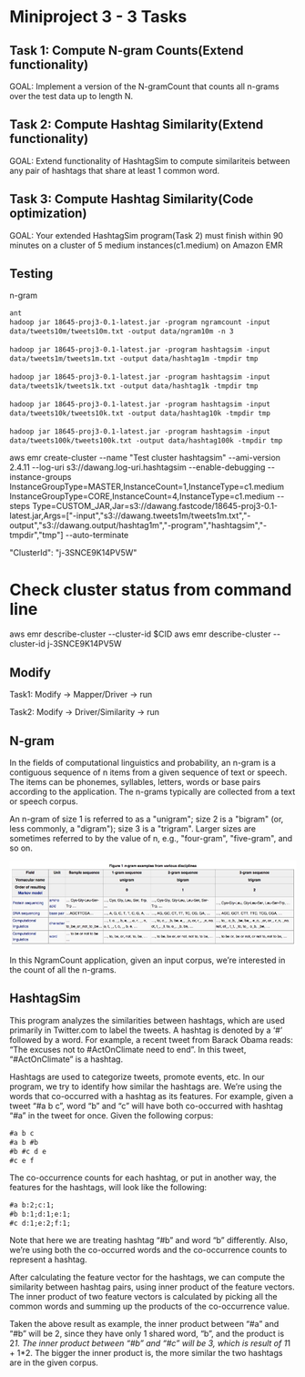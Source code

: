 # Miniproject 3 - 3 Tasks

## Task 1: Compute N-gram Counts(Extend functionality)

GOAL: Implement a version of the N-gramCount that counts all n-grams over the test data up to length N.

## Task 2: Compute Hashtag Similarity(Extend functionality)

GOAL: Extend functionality of HashtagSim to compute similariteis between any pair of hashtags that share at least 1 common word.

## Task 3: Compute Hashtag Similarity(Code optimization)

GOAL: Your extended HashtagSim program(Task 2) must finish within 90 minutes on a cluster of 5 medium instances(c1.medium) on Amazon EMR

## Testing

n-gram

    ant
    hadoop jar 18645-proj3-0.1-latest.jar -program ngramcount -input data/tweets10m/tweets10m.txt -output data/ngram10m -n 3

    hadoop jar 18645-proj3-0.1-latest.jar -program hashtagsim -input data/tweets1m/tweets1m.txt -output data/hashtag1m -tmpdir tmp

    hadoop jar 18645-proj3-0.1-latest.jar -program hashtagsim -input data/tweets1k/tweets1k.txt -output data/hashtag1k -tmpdir tmp

    hadoop jar 18645-proj3-0.1-latest.jar -program hashtagsim -input data/tweets10k/tweets10k.txt -output data/hashtag10k -tmpdir tmp

    hadoop jar 18645-proj3-0.1-latest.jar -program hashtagsim -input data/tweets100k/tweets100k.txt -output data/hashtag100k -tmpdir tmp


aws emr create-cluster --name "Test cluster hashtagsim" --ami-version 2.4.11 --log-uri s3://dawang.log-uri.hashtagsim --enable-debugging --instance-groups InstanceGroupType=MASTER,InstanceCount=1,InstanceType=c1.medium InstanceGroupType=CORE,InstanceCount=4,InstanceType=c1.medium --steps Type=CUSTOM_JAR,Jar=s3://dawang.fastcode/18645-proj3-0.1-latest.jar,Args=["-input","s3://dawang.tweets1m/tweets1m.txt","-output","s3://dawang.output/hashtag1m","-program","hashtagsim","-tmpdir","tmp"] --auto-terminate

 "ClusterId": "j-3SNCE9K14PV5W"

# Check cluster status from command line
aws emr describe-cluster --cluster-id $CID
aws emr describe-cluster --cluster-id j-3SNCE9K14PV5W

## Modify

Task1: Modify -> Mapper/Driver -> run

Task2: Modify -> Driver/Similarity -> run



## N-gram

In the fields of computational linguistics and probability, an n-gram is a contiguous sequence of n items from a given sequence of text or speech. The items can be phonemes, syllables, letters, words or base pairs according to the application. The n-grams typically are collected from a text or speech corpus.

An n-gram of size 1 is referred to as a "unigram"; size 2 is a "bigram" (or, less commonly, a "digram"); size 3 is a "trigram". Larger sizes are sometimes referred to by the value of n, e.g., "four-gram", "five-gram", and so on. 

![ngram1](./_resources/ngram1.jpg)

In this NgramCount application, given an input corpus, we’re interested in the count of all the n-grams.

## HashtagSim

This program analyzes the similarities between hashtags, which are used primarily in Twitter.com to label the tweets. A hashtag is denoted by a ‘#’ followed by a word. For example, a recent tweet from Barack Obama reads: “The excuses not to #ActOnClimate need to end”. In this tweet, “#ActOnClimate” is a hashtag.

Hashtags are used to categorize tweets, promote events, etc. In our program, we try to identify how similar the hashtags are. We’re using the words that co-occurred with a hashtag as its features. For example, given a tweet “#a b c”, word “b” and “c” will have both co-occurred with hashtag “#a” in the tweet for once. Given the following corpus:

    #a b c
    #a b #b 
    #b #c d e 
    #c e f

The co-occurrence counts for each hashtag, or put in another way, the features for the hashtags, will look like the following:

    #a b:2;c:1;
    #b b:1;d:1;e:1; 
    #c d:1;e:2;f:1;

Note that here we are treating hashtag “#b” and word “b” differently. Also, we’re using both the co-occurred words and the co-occurrence counts to represent a hashtag.

After calculating the feature vector for the hashtags, we can compute the similarity between hashtag pairs, using inner product of the feature vectors. The inner product of two feature vectors is calculated by picking all the common words and summing up the products of the co-occurrence value.

Taken the above result as example, the inner product between “#a” and “#b” will be 2, since they have only 1 shared word, “b”, and the product is 2*1. The inner product between “#b” and “#c” will be 3, which is result of 1*1 + 1*2. The bigger the inner product is, the more similar the two hashtags are in the given corpus.
